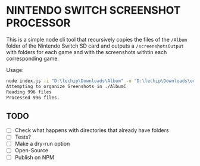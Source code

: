 # NINTENDO SWITCH SCREENSHOT PROCESSOR

This is a simple node cli tool that recursively copies the files of the `/Album` folder of the Nintendo Switch SD card and outputs a `/screenshotsOutput` with folders for each game and with the screenshots withtin each corresponding game.

Usage:

```bash
node index.js -i "D:\lechip\Downloads\Album" -o "D:\lechip\Downloads\output"
Attempting to organize Sreenshots in ./AlbumC
Reading 996 files
Processed 996 files.
```

## TODO

- [ ] Check what happens with directories that already have folders
- [ ] Tests?
- [ ] Make a dry-run option
- [ ] Open-Source
- [ ] Publish on NPM
